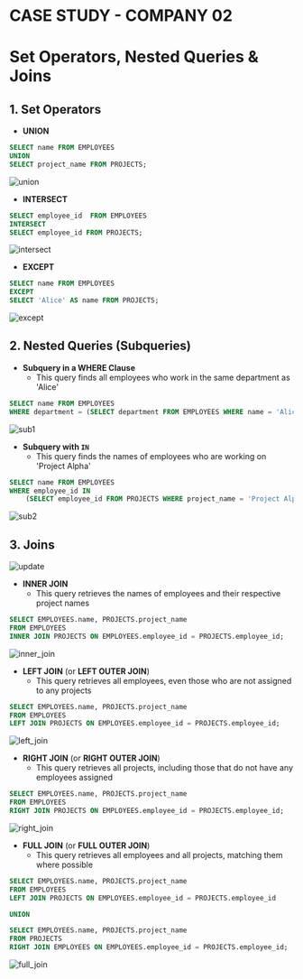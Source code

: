 # CASE STUDY - COMPANY 02

# Set Operators, Nested Queries & Joins
## 1. **Set Operators**

- **UNION**

```sql
SELECT name FROM EMPLOYEES
UNION
SELECT project_name FROM PROJECTS;
```

![union](images/union.png)

- **INTERSECT**

```sql
SELECT employee_id  FROM EMPLOYEES 
INTERSECT 
SELECT employee_id FROM PROJECTS;
```

![intersect](images/intersect.png)

- **EXCEPT**

```sql
SELECT name FROM EMPLOYEES
EXCEPT
SELECT 'Alice' AS name FROM PROJECTS;
```

![except](images/except.png)

## 2. **Nested Queries (Subqueries)**

- **Subquery in a WHERE Clause**
	- This query finds all employees who work in the same department as 'Alice'

```sql
SELECT name FROM EMPLOYEES
WHERE department = (SELECT department FROM EMPLOYEES WHERE name = 'Alice');
```

![sub1](images/sub1.png)

- **Subquery with `IN`**
	- This query finds the names of employees who are working on 'Project Alpha'

```sql
SELECT name FROM EMPLOYEES
WHERE employee_id IN 
	(SELECT employee_id FROM PROJECTS WHERE project_name = 'Project Alpha');
```

![sub2](images/sub2.png)

## 3. **Joins**

![update](images/update.png)

- **INNER JOIN**
	- This query retrieves the names of employees and their respective project names

```sql
SELECT EMPLOYEES.name, PROJECTS.project_name
FROM EMPLOYEES
INNER JOIN PROJECTS ON EMPLOYEES.employee_id = PROJECTS.employee_id;
```

![inner_join](images/inner_join.png)

- **LEFT JOIN** (or **LEFT OUTER JOIN**)
	- This query retrieves all employees, even those who are not assigned to any projects

```sql
SELECT EMPLOYEES.name, PROJECTS.project_name
FROM EMPLOYEES
LEFT JOIN PROJECTS ON EMPLOYEES.employee_id = PROJECTS.employee_id;
```

![left_join](images/left_join.png)

- **RIGHT JOIN** (or **RIGHT OUTER JOIN**)
	- This query retrieves all projects, including those that do not have any employees assigned

```sql
SELECT EMPLOYEES.name, PROJECTS.project_name
FROM EMPLOYEES
RIGHT JOIN PROJECTS ON EMPLOYEES.employee_id = PROJECTS.employee_id;
```

![right_join](images/right_join.png)

- **FULL JOIN** (or **FULL OUTER JOIN**)
	- This query retrieves all employees and all projects, matching them where possible

```sql
SELECT EMPLOYEES.name, PROJECTS.project_name
FROM EMPLOYEES
LEFT JOIN PROJECTS ON EMPLOYEES.employee_id = PROJECTS.employee_id

UNION

SELECT EMPLOYEES.name, PROJECTS.project_name
FROM PROJECTS
RIGHT JOIN EMPLOYEES ON EMPLOYEES.employee_id = PROJECTS.employee_id;
```

![full_join](images/full_join.png)